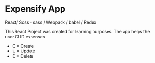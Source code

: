 # Expensify App
React/ Scss - sass / Webpack / babel / Redux

This React Project was created for learning purposes. 
The app helps the user CUD expenses 
- C = Create 
- U = Update 
- D = Delete 
